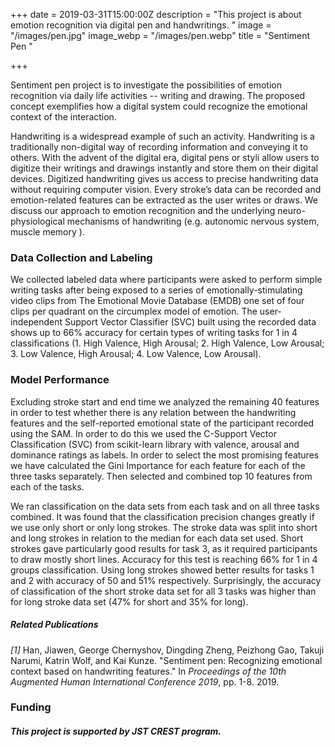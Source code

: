 +++
date = 2019-03-31T15:00:00Z
description = "This project is about emotion recognition via digital pen and handwritings. "
image = "/images/pen.jpg"
image_webp = "/images/pen.webp"
title = "Sentiment Pen "

+++

Sentiment pen project is to investigate the possibilities of emotion recognition via daily life activities -- writing and drawing. The proposed concept exemplifies how a digital system could recognize the emotional context of the interaction.

Handwriting is a widespread example of such an activity. Handwriting is a traditionally non-digital way of recording information and conveying it to others. With the advent of the digital era, digital pens or styli allow users to digitize their writings and drawings instantly and store them on their digital devices. Digitized handwriting gives us access to precise handwriting data without requiring computer vision. Every stroke’s data can be recorded and emotion-related features can be extracted as the user writes or draws. We discuss our approach to emotion recognition and the underlying neuro- physiological mechanisms of handwriting (e.g. autonomic nervous system, muscle memory ).

### Data Collection and Labeling

We collected labeled data where participants were asked to perform simple writing tasks after being exposed to a series of emotionally-stimulating video clips from The Emotional Movie Database (EMDB) one set of four clips per quadrant on the circumplex model of emotion. The user-independent Support Vector Classifier (SVC) built using the recorded data shows up to 66% accuracy for certain types of writing tasks for 1 in 4 classifications (1. High Valence, High Arousal; 2. High Valence, Low Arousal; 3. Low Valence, High Arousal; 4. Low Valence, Low Arousal).

### Model Performance

Excluding stroke start and end time we analyzed the remaining 40 features in order to test whether there is any relation between the handwriting features and the self-reported emotional state of the participant recorded using the SAM. In order to do this we used the C-Support Vector Classification (SVC) from scikit-learn library with valence, arousal and dominance ratings as labels. In order to select the most promising features we have calculated the Gini Importance for each feature for each of the three tasks separately. Then selected and combined top 10 features from each of the tasks.

We ran classification on the data sets from each task and on all three tasks combined. It was found that the classification precision changes greatly if we use only short or only long strokes. The stroke data was split into short and long strokes in relation to the median for each data set used. Short strokes gave particularly good results for task 3, as it required participants to draw mostly short lines. Accuracy for this test is reaching 66% for 1 in 4 groups classification. Using long strokes showed better results for tasks 1 and 2 with accuracy of 50 and 51% respectively. Surprisingly, the accuracy of classification of the short stroke data set for all 3 tasks was higher than for long stroke data set (47% for short and 35% for long).

##### Related Publications

_\[1\]_ Han, Jiawen, George Chernyshov, Dingding Zheng, Peizhong Gao, Takuji Narumi, Katrin Wolf, and Kai Kunze. "Sentiment pen: Recognizing emotional context based on handwriting features." In _Proceedings of the 10th Augmented Human International Conference 2019_, pp. 1-8. 2019.

### Funding

##### This project is supported by JST CREST program.